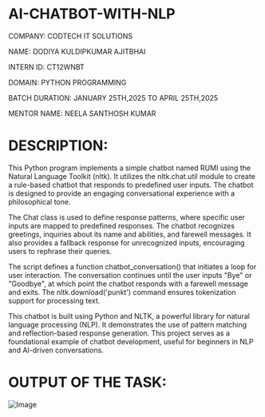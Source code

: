 # AI-CHATBOT-WITH-NLP

COMPANY: CODTECH IT SOLUTIONS

NAME: DODIYA KULDIPKUMAR AJITBHAI

INTERN ID: CT12WNBT

DOMAIN: PYTHON PROGRAMMING

BATCH DURATION: JANUARY 25TH,2025 TO APRIL 25TH,2025

MENTOR NAME: NEELA SANTHOSH KUMAR

# DESCRIPTION: 
This Python program implements a simple chatbot named RUMI using the Natural Language Toolkit (nltk). It utilizes the nltk.chat.util module to create a rule-based chatbot that responds to predefined user inputs. The chatbot is designed to provide an engaging conversational experience with a philosophical tone.

The Chat class is used to define response patterns, where specific user inputs are mapped to predefined responses. The chatbot recognizes greetings, inquiries about its name and abilities, and farewell messages. It also provides a fallback response for unrecognized inputs, encouraging users to rephrase their queries.

The script defines a function chatbot_conversation() that initiates a loop for user interaction. The conversation continues until the user inputs "Bye" or "Goodbye", at which point the chatbot responds with a farewell message and exits. The nltk.download('punkt') command ensures tokenization support for processing text.

This chatbot is built using Python and NLTK, a powerful library for natural language processing (NLP). It demonstrates the use of pattern matching and reflection-based response generation. This project serves as a foundational example of chatbot development, useful for beginners in NLP and AI-driven conversations.

# OUTPUT OF THE TASK:
![Image](https://github.com/user-attachments/assets/34e89bb1-60a8-4785-88ef-2a327c780421)
